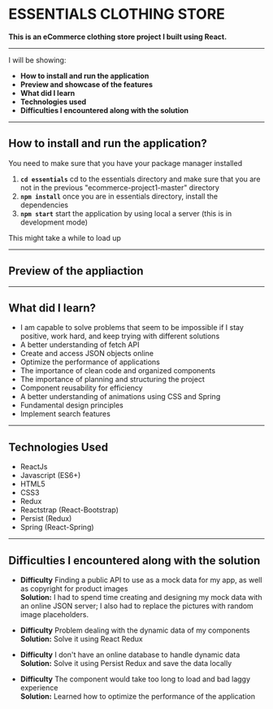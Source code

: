 # **ESSENTIALS CLOTHING STORE**
**This is an eCommerce clothing store project I built using React.**
___
I will be showing:

+ **How to install and run the application**
+ **Preview and showcase of the features**
+ **What did I learn**
+ **Technologies used**
+ **Difficulties I encountered along with the solution**

___
## How to install and run the application?

You need to make sure that you have your package manager installed

1. **`cd essentials`** cd to the essentials directory and make sure that you are not in the previous "ecommerce-project1-master" directory
2. **`npm install`** once you are in essentials directory, install the dependencies
3. **`npm start`** start the application by using local a server (this is in development mode)

This might take a while to load up
___
## Preview of the appliaction

___
## What did I learn?

- I am capable to solve problems that seem to be impossible if I stay positive, work hard, and keep trying with different solutions
- A better understanding of fetch API
- Create and access JSON objects online
- Optimize the performance of applications
- The importance of clean code and organized components
- The importance of planning and structuring the project
- Component reusability for efficiency
- A better understanding of animations using CSS and Spring
- Fundamental design principles
- Implement search features





___
## Technologies Used

- ReactJs
- Javascript (ES6+)
- HTML5
- CSS3
- Redux
- Reactstrap (React-Bootstrap) 
- Persist (Redux)
- Spring (React-Spring)

___
## Difficulties I encountered along with the solution

- **Difficulty** Finding a public API to use as a mock data for my app, as well as copyright for product images  <br />
**Solution:** I had to spend time creating and designing my mock data with an online JSON server; I also had to replace the pictures with random image placeholders.

- **Difficulty** Problem dealing with the dynamic data of my components  <br />
**Solution:** Solve it using React Redux

- **Difficulty** I don't have an online database to handle dynamic data  <br />
 **Solution:** Solve it using Persist Redux and save the data locally

- **Difficulty** The component would take too long to load and bad laggy experience  <br />
 **Solution:** Learned how to optimize the performance of the application


